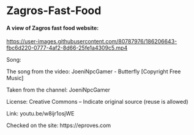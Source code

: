 # Zagros-Fast-Food
#### A view of Zagros fast food website:

https://user-images.githubusercontent.com/80787976/186206643-fbc6d220-0777-4af2-8d66-25fe1a4309c5.mp4

<p>Song:</p>
<p>The song from the video: JoeniNpcGamer - Butterfly [Copyright Free Music]</p>
<p>Taken from the channel: JoeniNpcGamer</p>
<p>License: Creative Commons – Indicate original source (reuse is allowed)</p>
<p>Link: youtu.be/w8ijr1osjWE</p>
<p>Checked on the site: https://eproves.com</p>
